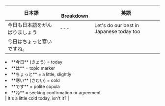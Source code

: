 | 日本語 |　Breakdown |  英語 | 
| --- | --- | --- |
| 今日も日本語をがんばりましょう | --- | Let's do our best in Japanese today too |
| 今日はちょっと寒いですね。| <ul>
<li>**今日** (きょう) = today </li>
<li>**は** = topic marker  </li>
<li>**ちょっと** = a little, slightly  </li>
<li>**寒い** (さむい) = cold  </li>
<li>**です** = polite copula  </li>
<li>**ね** = seeking confirmation or agreement  </li> | It's a little cold today, isn't it? | 
